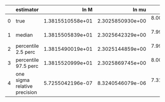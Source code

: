 |    | estimator                    |             ln M |            ln mu |                a |               p0 |               e0 |               DL |         costhetaS |             phiS |        costhetaK |             phiK |       Phivarphi0 |            Phir0 |           Lambda |
|---:|:-----------------------------|-----------------:|-----------------:|-----------------:|-----------------:|-----------------:|-----------------:|------------------:|-----------------:|-----------------:|-----------------:|-----------------:|-----------------:|-----------------:|
|  0 | true                         | 1.3815510558e+01 | 2.3025850930e+00 | 8.0000000000e-01 | 8.7192047650e+00 | 4.0000000000e-01 | 8.1333408805e-01 |  6.1232339957e-17 | 3.1415926536e+00 | 7.0710678119e-01 | 1.0471975512e+00 | 1.0471975512e+00 | 3.1415926536e+00 | 0.0000000000e+00 |
|  1 | median                       | 1.3815505839e+01 | 2.3025642329e+00 | 7.9999584736e-01 | 8.7192410386e+00 | 3.9999875653e-01 | 8.1732193565e-01 |  2.4022411279e-03 | 3.1404139345e+00 | 7.0525503742e-01 | 1.0405467949e+00 | 1.0773335841e+00 | 3.1084513046e+00 | 6.9473928174e-05 |
|  2 | percentile 2.5 perc          | 1.3815490019e+01 | 2.3025144859e+00 | 7.9998374266e-01 | 8.7191655685e+00 | 3.9999408099e-01 | 7.7008469445e-01 | -4.3197761958e-02 | 3.1324301424e+00 | 6.6993424895e-01 | 9.6280815716e-01 | 9.4524088761e-01 | 2.9980833482e+00 | 3.2488687962e-06 |
|  3 | percentile 97.5 perc         | 1.3815520999e+01 | 2.3025869745e+00 | 8.0000670371e-01 | 8.7193335987e+00 | 4.0000327720e-01 | 8.7625394905e-01 |  4.8451778761e-02 | 3.1482559453e+00 | 7.3833414118e-01 | 1.1142412765e+00 | 1.2120331563e+00 | 3.2100080812e+00 | 2.3682524435e-04 |
|  4 | one sigma relative precision | 5.7255042196e-07 | 8.3240546079e-06 | 7.3175823065e-06 | 4.9091048635e-06 | 5.8624832863e-06 | 3.2873994683e-02 |  1.0074082623e+01 | 1.2833443530e-03 | 2.4780420528e-02 | 3.7204400833e-02 | 6.3663767354e-02 | 1.7343284237e-02 | 7.6315703631e-01 |
